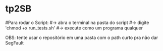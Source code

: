 # tp2SB
#Para rodar o Script:
#-> abra o terminal na pasta do script
#-> digite 'chmod +x run_tests.sh'
#-> execute como um programa qualquer

OBS: tente usar o repositório em uma pasta com o path curto pra não dar SegFault
